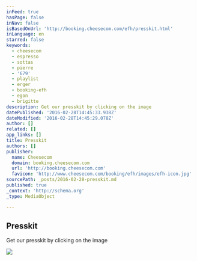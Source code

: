 ```yaml
---
inFeed: true
hasPage: false
inNav: false
isBasedOnUrl: 'http://booking.cheesecom.com/efh/presskit.html'
inLanguage: en
starred: false
keywords:
  - cheesecom
  - espresso
  - sottas
  - pierre
  - '679'
  - playlist
  - erger
  - booking-efh
  - egon
  - brigitte
description: Get our presskit by clicking on the image
datePublished: '2016-02-28T14:45:33.938Z'
dateModified: '2016-02-28T14:45:29.078Z'
author: []
related: []
app_links: []
title: Presskit
authors: []
publisher:
  name: Cheesecom
  domain: booking.cheesecom.com
  url: 'http://booking.cheesecom.com'
  favicon: 'http://www.cheesecom.com/booking/efh/images/efh-icon.jpg'
sourcePath: _posts/2016-02-28-presskit.md
published: true
_context: 'http://schema.org'
_type: MediaObject

---
```

<article style=""><h1>Presskit</h1><p>Get our presskit by clicking on the image</p><img src="https://s3-us-west-2.amazonaws.com/the-grid-img/p/2ad5fbb5e98894d4728e95eeac3da81b74d47293.jpg" /></article>